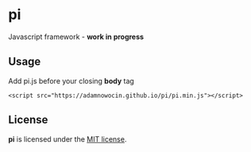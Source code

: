 # pi
Javascript framework - **work in progress**

## Usage

Add pi.js before your closing **body** tag

```
<script src="https://adamnowocin.github.io/pi/pi.min.js"></script>
```


## License

**pi** is licensed under the [MIT license](https://github.com/adamnowocin/pi/blob/master/LICENSE).